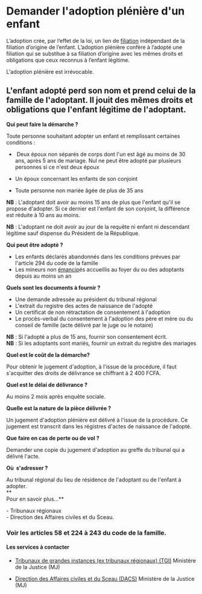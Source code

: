 # Demander l'adoption plénière d'un enfant

L’adoption crée, par l’effet de la loi, un lien de [filiation](../../../services/filiation.md) indépendant de la filiation d’origine de l’enfant. L’adoption plénière confère à l’adopté une filiation qui se substitue à sa filiation d’origine avec les mêmes droits et obligations que ceux reconnus à l’enfant légitime.  
  
L'adoption plénière est irrévocable.  
  
L'enfant adopté perd son nom et prend celui de la famille de l'adoptant. Il jouit des mêmes droits et obligations que l'enfant légitime de l'adoptant.
----------------------------------------------------------------------------------------------------------------------------------------------------------------------------------------------------------------------------------------------------------------------------------------------------------------------------------------------------------------------------------------------------------------------------------------------------------------------------------------------------------------------------------

**Qui peut faire la démarche ?**  
  
Toute personne souhaitant adopter un enfant et remplissant certaines conditions :  

*    Deux époux non séparés de corps dont l'un est âgé au moins de 30 ans, après 5 ans de mariage. Nul ne peut être adopté par plusieurs personnes si ce n'est deux époux  
    
*   Un époux concernant les enfants de son conjoint
*   Toute personne non mariée âgée de plus de 35 ans

**NB** : L'adoptant doit avoir au moins 15 ans de plus que l'enfant qu'il se propose d'adopter. Si ce dernier est l'enfant de son conjoint, la différence est réduite à 10 ans au moins.  
  
**NB** : L'adoptant ne doit avoir au jour de la requête ni enfant ni descendant légitime sauf dispense du Président de la République.  
  

**Qui peut être adopté ?**

*   Les enfants déclarés abandonnés dans les conditions prévues par l'article 294 du code de la famille
*   Les mineurs non [émancip](../../../services/emancip.md)és accueillis au foyer du ou des adoptants depuis au moins un an

**Quels sont les documents à fournir ?**

*   Une demande adressée au président du tribunal régional
*   L'extrait du registre des actes de naissance de l'adopté
*   Un certificat de non rétractation de consentement à l'adoption
*   Le procès-verbal du consentement à l'adoption des père et mère ou du conseil de famille (acte délivré par le juge ou le notaire)  
    

**NB** : Si l'adopté a plus de 15 ans, fournir son consentement écrit.  
**NB** : Si les adoptants sont mariés, fournir un extrait du registre des mariages  

**Quel est le coût de la démarche?**

Pour obtenir le jugement d'adoption, à l'issue de la procédure, il faut s'acquitter des droits de délivrance se chiffrant à 2 400 FCFA.

**Quel est le délai de délivrance ?**

Au moins 2 mois après enquête sociale.  

**Quelle est la nature de la pièce délivrée ?**  

Un jugement d'adoption plénière est délivré à l'issue de la procédure. Ce jugement est transcrit dans les régistres d'actes de naissance de l'adopté.  

**Que faire en cas de perte ou de vol ?**

Demander une copie du jugement d'adoption au greffe du tribunal qui a délivré l'acte.

**Où  s'adresser ?**

Au tribunal régional du lieu de résidence de l'adoptant ou de l'enfant à adopter.   
**  
Pour en savoir plus...**  
  
\- Tribunaux régionaux  
\- Direction des Affaires civiles et du Sceau.

### Voir les articles 58 et 224 à 243 du code de la famille.

#### Les services à contacter

*   [Tribunaux de grandes instances (ex tribunaux régionaux) (TGI)](../../../services/tribunaux-de-grandes-instances-ex-tribunaux-regionaux-tgi.md) Ministère de la Justice (MJ)  
    
*   [Direction des Affaires civiles et du Sceau (DACS)](../../../services/direction-des-affaires-civiles-et-du-sceau-dacs.md) Ministère de la Justice (MJ)